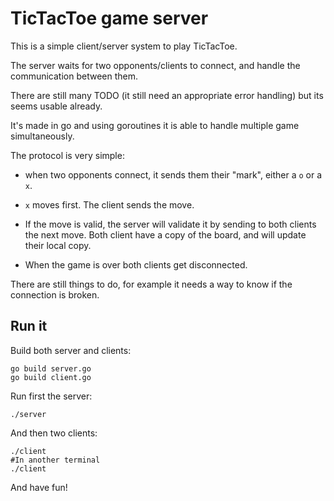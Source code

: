 # TicTacToe game server

This is a simple client/server system to play TicTacToe.

The server waits for two opponents/clients to connect, and handle the communication between them.

There are still many TODO (it still need an appropriate error handling) but its seems usable already.

It's made in go and using goroutines it is able to handle multiple game simultaneously.

The protocol is very simple: 
 * when two opponents connect, it sends them their "mark", 
either a `o` or a `x`.

 * `x` moves first. The client sends the move. 
 * If the move is valid, the server will validate it 
by sending to both clients the next move. Both client have a copy of the board, and will update their 
local copy.

 * When the game is over both clients get disconnected.

There are still things to do, for example it needs a way to know if the connection 
is broken.


## Run it
Build both server and clients:
```golang
go build server.go
go build client.go
```
Run first the server:
```
./server
```
And then two clients:
```
./client
#In another terminal
./client
```
And have fun!
